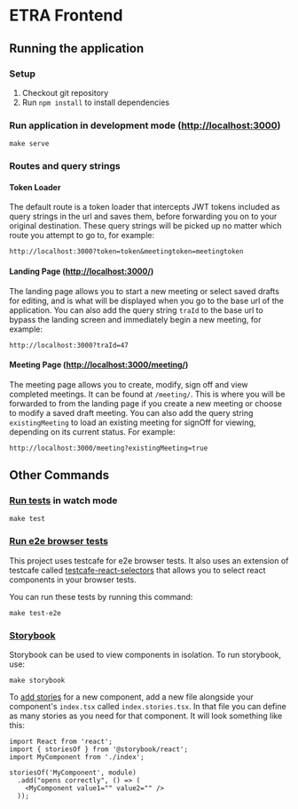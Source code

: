 # ETRA Frontend

## Running the application

### Setup

1. Checkout git repository
2. Run `npm install` to install dependencies

### Run application in development mode ([http://localhost:3000](http://localhost:3000))
```
make serve
```

### Routes and query strings

#### Token Loader
The default route is a token loader that intercepts JWT tokens included as query strings in the url and saves them, before forwarding you on to your original destination. These query strings will be picked up no matter which route you attempt to go to, for example:

`http://localhost:3000?token=token&meetingtoken=meetingtoken`

#### Landing Page ([http://localhost:3000/](http://localhost:3000/))
The landing page allows you to start a new meeting or select saved drafts for editing, and is what will be displayed when you go to the base url of the application. You can also add the query string `traId` to the base url to bypass the landing screen and immediately begin a new meeting, for example:

`http://localhost:3000?traId=47`

#### Meeting Page ([http://localhost:3000/meeting/](http://localhost:3000/meeting/))
The meeting page allows you to create, modify, sign off and view completed meetings. It can be found at `/meeting/`. This is where you will be forwarded to from the landing page if you create a new meeting or choose to modify a saved draft meeting. You can also add the query string `existingMeeting` to load an existing meeting for signOff for viewing, depending on its current status. For example:

`http://localhost:3000/meeting?existingMeeting=true`

## Other Commands

### [Run tests](https://facebook.github.io/create-react-app/docs/running-tests) in watch mode
```
make test
```

### [Run e2e browser tests](https://devexpress.github.io/testcafe/documentation/using-testcafe/)
This project uses testcafe for e2e browser tests. It also uses an extension of testcafe called [testcafe-react-selectors](https://github.com/DevExpress/testcafe-react-selectors) that allows you to select react components in your browser tests.

You can run these tests by running this command:

```
make test-e2e
```

### [Storybook](https://storybook.js.org/)
Storybook can be used to view components in isolation. To run storybook, use:
```
make storybook
```

To [add stories](https://storybook.js.org/docs/basics/writing-stories/) for a new component, add a new file alongside your component's `index.tsx` called `index.stories.tsx`. In that file you can define as many stories as you need for that component. It will look something like this:

```
import React from 'react';
import { storiesOf } from '@storybook/react';
import MyComponent from './index';

storiesOf('MyComponent', module)
  .add("opens correctly", () => (
    <MyComponent value1="" value2="" />
  ));
```

